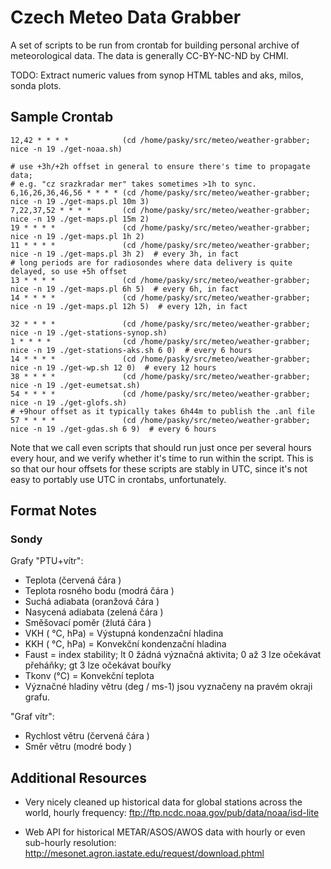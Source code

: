 Czech Meteo Data Grabber
========================

A set of scripts to be run from crontab for building personal archive of
meteorological data.  The data is generally CC-BY-NC-ND by CHMI.

TODO: Extract numeric values from synop HTML tables and aks, milos, sonda plots.

Sample Crontab
--------------

	12,42 * * * *            (cd /home/pasky/src/meteo/weather-grabber; nice -n 19 ./get-noaa.sh)

	# use +3h/+2h offset in general to ensure there's time to propagate data;
	# e.g. "cz srazkradar mer" takes sometimes >1h to sync.
	6,16,26,36,46,56 * * * * (cd /home/pasky/src/meteo/weather-grabber; nice -n 19 ./get-maps.pl 10m 3)
	7,22,37,52 * * * *       (cd /home/pasky/src/meteo/weather-grabber; nice -n 19 ./get-maps.pl 15m 2)
	19 * * * *               (cd /home/pasky/src/meteo/weather-grabber; nice -n 19 ./get-maps.pl 1h 2)
	11 * * * *               (cd /home/pasky/src/meteo/weather-grabber; nice -n 19 ./get-maps.pl 3h 2)  # every 3h, in fact
	# long periods are for radiosondes where data delivery is quite delayed, so use +5h offset
	13 * * * *               (cd /home/pasky/src/meteo/weather-grabber; nice -n 19 ./get-maps.pl 6h 5)  # every 6h, in fact
	14 * * * *               (cd /home/pasky/src/meteo/weather-grabber; nice -n 19 ./get-maps.pl 12h 5)  # every 12h, in fact

	32 * * * *               (cd /home/pasky/src/meteo/weather-grabber; nice -n 19 ./get-stations-synop.sh)
	1 * * * *                (cd /home/pasky/src/meteo/weather-grabber; nice -n 19 ./get-stations-aks.sh 6 0)  # every 6 hours
	14 * * * *               (cd /home/pasky/src/meteo/weather-grabber; nice -n 19 ./get-wp.sh 12 0)  # every 12 hours
	38 * * * *               (cd /home/pasky/src/meteo/weather-grabber; nice -n 19 ./get-eumetsat.sh)
	54 * * * *               (cd /home/pasky/src/meteo/weather-grabber; nice -n 19 ./get-glofs.sh)
	# +9hour offset as it typically takes 6h44m to publish the .anl file
	57 * * * *               (cd /home/pasky/src/meteo/weather-grabber; nice -n 19 ./get-gdas.sh 6 9)  # every 6 hours

Note that we call even scripts that should run just once per several hours
every hour, and we verify whether it's time to run within the script.  This
is so that our hour offsets for these scripts are stably in UTC, since it's
not easy to portably use UTC in crontabs, unfortunately.

Format Notes
------------

### Sondy

Grafy "PTU+vítr":
  * Teplota (červená čára )
  * Teplota rosného bodu (modrá čára )
  * Suchá adiabata (oranžová čára )
  * Nasycená adiabata (zelená čára )
  * Směšovací poměr (žlutá čára )
  * VKH ( °C, hPa) = Výstupná kondenzační hladina
  * KKH ( °C, hPa) = Konvekční kondenzační hladina
  * Faust = index stability; lt 0 žádná význačná aktivita; 0 až 3   lze očekávat přeháňky; gt 3   lze očekávat bouřky
  * Tkonv (°C) = Konvekční teplota
  * Význačné hladiny větru (deg / ms-1) jsou vyznačeny na pravém okraji grafu.

"Graf vítr":
  * Rychlost větru (červená čára )
  * Směr větru (modré body )

Additional Resources
--------------------

  * Very nicely cleaned up historical data for global stations across the world,
    hourly frequency: ftp://ftp.ncdc.noaa.gov/pub/data/noaa/isd-lite

  * Web API for historical METAR/ASOS/AWOS data with hourly or even sub-hourly
    resolution: http://mesonet.agron.iastate.edu/request/download.phtml
